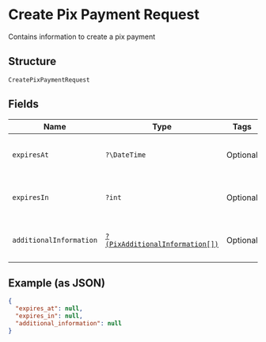 
# Create Pix Payment Request

Contains information to create a pix payment

## Structure

`CreatePixPaymentRequest`

## Fields

| Name | Type | Tags | Description | Getter | Setter |
|  --- | --- | --- | --- | --- | --- |
| `expiresAt` | `?\DateTime` | Optional | Datetime when pix payment will expire | getExpiresAt(): ?\DateTime | setExpiresAt(?\DateTime expiresAt): void |
| `expiresIn` | `?int` | Optional | Seconds until pix payment expires | getExpiresIn(): ?int | setExpiresIn(?int expiresIn): void |
| `additionalInformation` | [`?(PixAdditionalInformation[])`](/doc/models/pix-additional-information.md) | Optional | Pix additional information | getAdditionalInformation(): ?array | setAdditionalInformation(?array additionalInformation): void |

## Example (as JSON)

```json
{
  "expires_at": null,
  "expires_in": null,
  "additional_information": null
}
```

